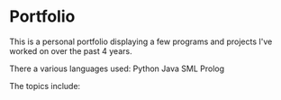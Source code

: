 # Portfolio
This is a personal portfolio displaying a few programs and projects I've worked on over the past 4 years.

There a various languages used:
     Python
     Java 
     SML
     Prolog

The topics include: 

     
